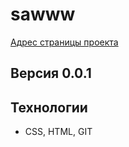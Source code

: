 # sawww

[Адрес страницы проекта](https://snegmen.github.io/sawww/)

## Версия 0.0.1

## Технологии
+ CSS, HTML, GIT
